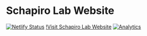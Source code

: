 # Schapiro Lab Website
[![Netlify Status](https://api.netlify.com/api/v1/badges/ae016aeb-8f2e-4d8f-96ef-4d6c354141a1/deploy-status)](https://app.netlify.com/sites/schapirolab/deploys)
[!Visit Schapiro Lab Website](schapirolab.netlify.app)
[![Analytics](https://ga-beacon.appspot.com/UA-78646709-2/starter-research-group/readme?pixel)](https://github.com/igrigorik/ga-beacon)
